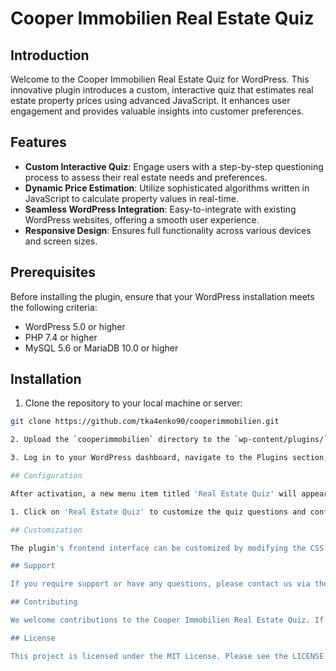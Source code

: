 # Cooper Immobilien Real Estate Quiz

## Introduction

Welcome to the Cooper Immobilien Real Estate Quiz for WordPress. This innovative plugin introduces a custom, interactive quiz that estimates real estate property prices using advanced JavaScript. It enhances user engagement and provides valuable insights into customer preferences.

## Features

- **Custom Interactive Quiz**: Engage users with a step-by-step questioning process to assess their real estate needs and preferences.
- **Dynamic Price Estimation**: Utilize sophisticated algorithms written in JavaScript to calculate property values in real-time.
- **Seamless WordPress Integration**: Easy-to-integrate with existing WordPress websites, offering a smooth user experience.
- **Responsive Design**: Ensures full functionality across various devices and screen sizes.

## Prerequisites

Before installing the plugin, ensure that your WordPress installation meets the following criteria:
- WordPress 5.0 or higher
- PHP 7.4 or higher
- MySQL 5.6 or MariaDB 10.0 or higher

## Installation

1. Clone the repository to your local machine or server:
```bash
git clone https://github.com/tka4enko90/cooperimmobilien.git

2. Upload the `cooperimmobilien` directory to the `wp-content/plugins/` directory of your WordPress installation.

3. Log in to your WordPress dashboard, navigate to the Plugins section, and activate the Cooper Immobilien Real Estate Quiz plugin.

## Configuration

After activation, a new menu item titled 'Real Estate Quiz' will appear in the WordPress dashboard.

1. Click on 'Real Estate Quiz' to customize the quiz questions and configure the pricing algorithm as per current real estate market data.

## Customization

The plugin's frontend interface can be customized by modifying the CSS and JavaScript files provided. Ensure you are familiar with both before attempting to make changes to avoid any issues.

## Support

If you require support or have any questions, please contact us via the Issues section of the GitHub repository, or directly through [support@email.com].

## Contributing

We welcome contributions to the Cooper Immobilien Real Estate Quiz. If you have a suggestion that would improve the plugin, please fork the repository and create a pull request, or open an issue with the tag "enhancement".

## License

This project is licensed under the MIT License. Please see the LICENSE file in the GitHub repository for full details.
